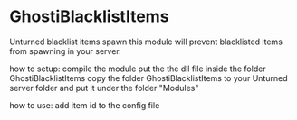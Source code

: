 # GhostiBlacklistItems
Unturned blacklist items spawn
this module will prevent blacklisted items from spawning in your server.

how to setup:
compile the module
put the the dll file inside the folder GhostiBlacklistItems
copy the folder GhostiBlacklistItems to your Unturned server folder and put it under the folder "Modules"

how to use:
add item id to the config file
